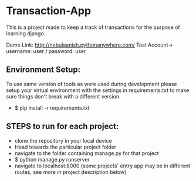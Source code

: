# Transaction-App
This is a project made to keep a track of transactions for the purpose of learning django.

Demo Link: http://nebulaanish.pythonanywhere.com/
Test Account-> username: user / password: user

## Environment Setup:
  To use same version of tools as were used during development please setup your virtual environment with the settings in requirements.txt to make sure things don't break with a different version.
  - $ pip install -r requirements.txt    
   
## STEPS to run for each project:
  - clone the repository in your local device
  - Head towards the particular project folder
  - navigate to the folder containing manage.py for that project
  - $ python manage.py runserver
  - navigate to localhost:8000
  (some projects' entry app may be in different routes, see more in project description below)
